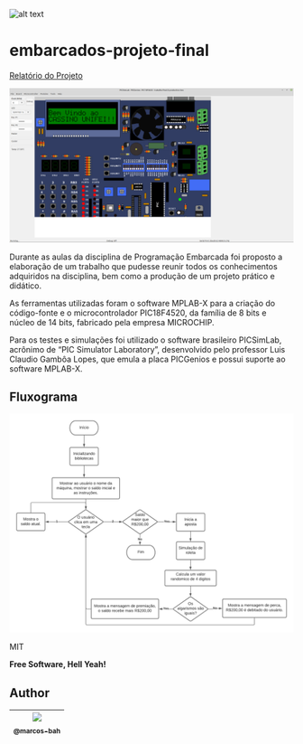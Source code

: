 ![alt text][Licenca]  

[Licenca]: https://img.shields.io/badge/Licen%C3%A7a-MIT-brightgreen "Somos Livres!"
# embarcados-projeto-final
[Relatório do Projeto](https://github.com/marcos-bah/embarcados-caca-niquel/blob/main/docs/Projeto_%20Ca%C3%A7a-N%C3%ADquel%20-%20Embarcado.pdf)
  
![alt text](https://github.com/marcos-bah/embarcados-caca-niquel/blob/main/docs/inicial.png)

Durante as aulas da disciplina de Programação Embarcada foi proposto a elaboração de um trabalho que pudesse reunir todos os conhecimentos adquiridos na disciplina, bem como a produção de um projeto prático e didático.   
  
As ferramentas utilizadas foram o software MPLAB-X para a criação do código-fonte e o microcontrolador PIC18F4520, da família de 8 bits e núcleo de 14 bits, fabricado pela empresa MICROCHIP.   
  
Para os testes e simulações foi utilizado o software brasileiro PICSimLab, acrônimo de “PIC Simulator Laboratory”, desenvolvido pelo professor Luis Claudio Gambôa Lopes, que emula a placa PICGenios e possui  suporte ao software MPLAB-X.

## Fluxograma

![alt text](https://github.com/marcos-bah/embarcados-caca-niquel/blob/main/docs/flux-final-embarcado.png)

MIT

**Free Software, Hell Yeah!**

## Author

| [<img src="https://avatars3.githubusercontent.com/u/49887610?s=96&v=4"><br><sub>@marcos-bah</sub>](https://github.com/marcos-bah) |
| :---: |
